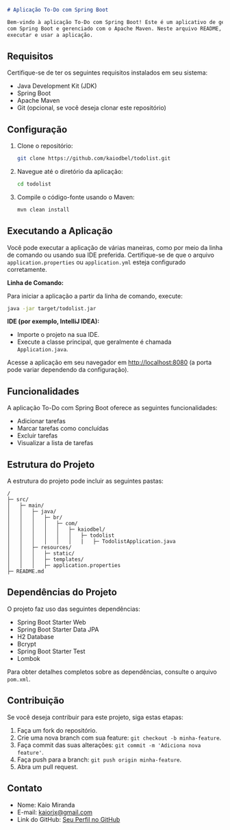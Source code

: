 ```markdown
# Aplicação To-Do com Spring Boot

Bem-vindo à aplicação To-Do com Spring Boot! Este é um aplicativo de gerenciamento de tarefas simples construído
com Spring Boot e gerenciado com o Apache Maven. Neste arquivo README, você encontrará informações sobre como configurar,
executar e usar a aplicação.
```

## Requisitos

Certifique-se de ter os seguintes requisitos instalados em seu sistema:

- Java Development Kit (JDK)
- Spring Boot
- Apache Maven
- Git (opcional, se você deseja clonar este repositório)

## Configuração

1. Clone o repositório:

   ```bash
   git clone https://github.com/kaiodbel/todolist.git
   ```

2. Navegue até o diretório da aplicação:

   ```bash
   cd todolist
   ```

3. Compile o código-fonte usando o Maven:

   ```bash
   mvn clean install
   ```

## Executando a Aplicação

Você pode executar a aplicação de várias maneiras, como por meio da linha de comando ou usando sua IDE preferida. Certifique-se de que o arquivo `application.properties` ou `application.yml` esteja configurado corretamente.

**Linha de Comando:**

Para iniciar a aplicação a partir da linha de comando, execute:

```bash
java -jar target/todolist.jar
```

**IDE (por exemplo, IntelliJ IDEA):**

- Importe o projeto na sua IDE.
- Execute a classe principal, que geralmente é chamada `Application.java`.

Acesse a aplicação em seu navegador em [http://localhost:8080](http://localhost:8080) (a porta pode variar dependendo da configuração).

## Funcionalidades

A aplicação To-Do com Spring Boot oferece as seguintes funcionalidades:

- Adicionar tarefas
- Marcar tarefas como concluídas
- Excluir tarefas
- Visualizar a lista de tarefas

## Estrutura do Projeto

A estrutura do projeto pode incluir as seguintes pastas:

```
/
├─ src/
│   ├─ main/
│   │   ├─ java/
│   │   │   ├─ br/
│   │   │   │   ├─ com/
│   │   │   │   │   ├─ kaiodbel/
│   │   │   │   │   │   ├─ todolist
│   │   │   │   │   │   |   ├─ TodolistApplication.java
│   │   ├─ resources/
│   │   │   ├─ static/
│   │   │   ├─ templates/
│   │   │   ├─ application.properties
├─ README.md
```

## Dependências do Projeto

O projeto faz uso das seguintes dependências:

- Spring Boot Starter Web
- Spring Boot Starter Data JPA
- H2 Database
- Bcrypt
- Spring Boot Starter Test
- Lombok

Para obter detalhes completos sobre as dependências, consulte o arquivo `pom.xml`.

## Contribuição

Se você deseja contribuir para este projeto, siga estas etapas:

1. Faça um fork do repositório.
2. Crie uma nova branch com sua feature: `git checkout -b minha-feature`.
3. Faça commit das suas alterações: `git commit -m 'Adiciona nova feature'`.
4. Faça push para a branch: `git push origin minha-feature`.
5. Abra um pull request.

## Contato

- Nome: Kaio Miranda
- E-mail: kaiorjx@gmail.com
- Link do GitHub: [Seu Perfil no GitHub](https://github.com/kaiodbel)
```
